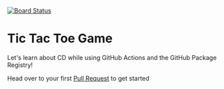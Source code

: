 [![Board Status](https://dev.azure.com/198607/da7ce3df-d856-47f2-99d8-c5bb54599b20/fb94ba50-1994-42cb-8988-bb7bc71cea32/_apis/work/boardbadge/13a5988e-5e57-4ea5-9fd6-c0eee3072450)](https://dev.azure.com/198607/da7ce3df-d856-47f2-99d8-c5bb54599b20/_boards/board/t/fb94ba50-1994-42cb-8988-bb7bc71cea32/Microsoft.RequirementCategory)
# Tic Tac Toe Game

Let's learn about CD while using GitHub Actions and the GitHub Package Registry!


Head over to your first [Pull Request](../../pull/1) to get started